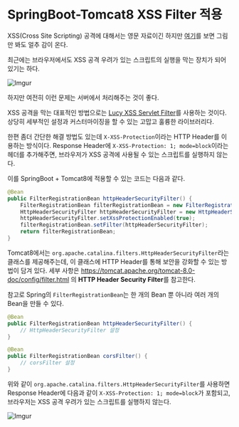 # SpringBoot-Tomcat8 XSS Filter 적용

XSS(Cross Site Scripting) 공격에 대해서는 영문 자료이긴 하지만 [여기](https://excess-xss.com/)를 보면 그림만 봐도 얼추 감이 온다.

최근에는 브라우저에서도 XSS 공격 우려가 있는 스크립트의 실행을 막는 장치가 되어 있기는 하다.

![Imgur](http://i.imgur.com/1bglC5V.png)

하지만 여전히 이런 문제는 서버에서 처리해주는 것이 좋다.

XSS 공격을 막는 대표적인 방법으로는 [Lucy XSS Servlet Filter](https://github.com/naver/lucy-xss-servlet-filter)를 사용하는 것이다. 상당히 세부적인 설정과 커스터마이징을 할 수 있는 고맙고 훌륭한 라이브러리다.

한편 좀더 간단한 해결 방법도 있는데 `X-XSS-Protection`이라는 HTTP Header를 이용하는 방식이다.
Response Header에 `X-XSS-Protection: 1; mode=block`이라는 헤더를 추가해주면, 브라우저가 XSS 공격에 사용될 수 있는 스크립트를 실행하지 않는다.

이를 SpringBoot + Tomcat8에 적용할 수 있는 코드는 다음과 같다.

```java
@Bean
public FilterRegistrationBean httpHeaderSecurityFilter() {
    FilterRegistrationBean filterRegistrationBean = new FilterRegistrationBean();
    HttpHeaderSecurityFilter httpHeaderSecurityFilter = new HttpHeaderSecurityFilter();
    httpHeaderSecurityFilter.setXssProtectionEnabled(true);
    filterRegistrationBean.setFilter(httpHeaderSecurityFilter);
    return filterRegistrationBean;
}
``` 

Tomcat8에서는 `org.apache.catalina.filters.HttpHeaderSecurityFilter`라는 클래스를 제공해주는데, 이 클래스에 HTTP Header를 통해 보안을 강화할 수 있는 방법이 담겨 있다. 세부 사항은 https://tomcat.apache.org/tomcat-8.0-doc/config/filter.html 의 **HTTP Header Security Filter**를 참고한다.

참고로 Spring의 `FilterRegistrationBean`는 한 개의 Bean 뿐 아니라 여러 개의 Bean을 만들 수 있다.

```java
@Bean
public FilterRegistrationBean httpHeaderSecurityFilter() {
    // HttpHeaderSecurityFilter 설정
}

@Bean
public FilterRegistrationBean corsFilter() {
    // corsFilter 설정
}
```

위와 같이 `org.apache.catalina.filters.HttpHeaderSecurityFilter`를 사용하면  Response Header에 다음과 같이 `X-XSS-Protection: 1; mode=block`가 포함되고, 브라우저는 XSS 공격 우려가 있는 스크립트를 실행하지 않는다.

![Imgur](http://i.imgur.com/0IAn7yU.png)
